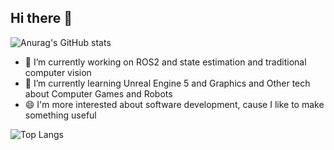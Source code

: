 ## Hi there 👋


![Anurag's GitHub stats](https://github-readme-stats.vercel.app/api?username=JellyfishKnight)

- 🔭 I’m currently working on ROS2 and state estimation and traditional computer vision
- 🌱 I’m currently learning Unreal Engine 5 and Graphics and Other tech about Computer Games and Robots
- 😄 I'm more interested about software development, cause I like to make something useful

![Top Langs](https://github-readme-stats.vercel.app/api/top-langs/?username=JellyfishKnight)

<!--
**JellyfishKnight/JellyfishKnight** is a ✨ _special_ ✨ repository because its `README.md` (this file) appears on your GitHub profile.

Here are some ideas to get you started:

- 💬 Ask me about ...
- 📫 How to reach me: ...
- 😄 Pronouns: ...
- ⚡ Fun fact: ...
-->
